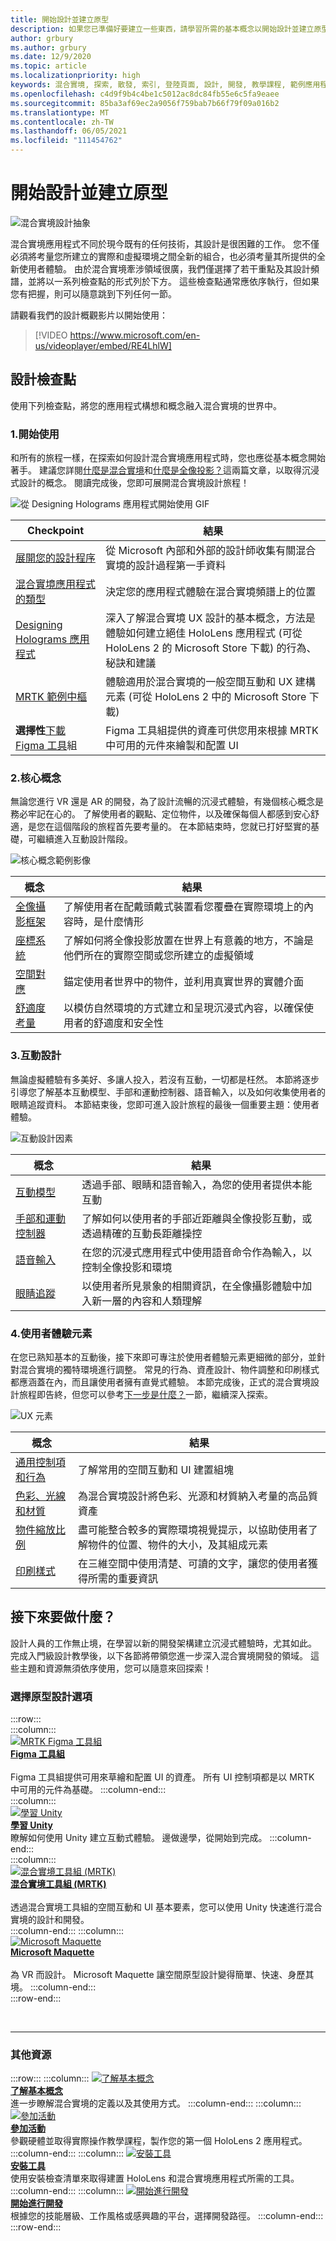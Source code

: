 ```yaml
---
title: 開始設計並建立原型
description: 如果您已準備好要建立一些東西，請學習所需的基本概念以開始設計並建立原型。
author: grbury
ms.author: grbury
ms.date: 12/9/2020
ms.topic: article
ms.localizationpriority: high
keywords: 混合實境, 探索, 散發, 索引, 登陸頁面, 設計, 開發, 教學課程, 範例應用程式, 基本, 案例研究, 資源, HoloLens 操作說明, 開放原始碼專案, 核心概念, 互動, 混合實境頭戴式裝置, windows 混合實境頭戴式裝置, 虛擬實境頭戴式裝置, HoloLens, MRTK, 混合實境工具組
ms.openlocfilehash: c4d9f9b4c4be1c5012ac8dc84fb55e6c5fa9eaee
ms.sourcegitcommit: 85ba3af69ec2a9056f759bab7b66f79f09a016b2
ms.translationtype: MT
ms.contentlocale: zh-TW
ms.lasthandoff: 06/05/2021
ms.locfileid: "111454762"
---
```

# <a name="start-designing-and-prototyping"></a>開始設計並建立原型

![混合實境設計抽象](images/design-hero-image.png)

混合實境應用程式不同於現今既有的任何技術，其設計是很困難的工作。 您不僅必須將考量您所建立的實際和虛擬環境之間全新的組合，也必須考量其所提供的全新使用者體驗。 由於混合實境牽涉領域很廣，我們僅選擇了若干重點及其設計頻譜，並將以一系列檢查點的形式列於下方。 這些檢查點通常應依序執行，但如果您有把握，則可以隨意跳到下列任何一節。 

請觀看我們的設計概觀影片以開始使用：

>[!VIDEO https://www.microsoft.com/en-us/videoplayer/embed/RE4LhlW]

## <a name="design-checkpoints"></a>設計檢查點

使用下列檢查點，將您的應用程式構想和概念融入混合實境的世界中。

### <a name="1-getting-started"></a>1.開始使用

和所有的旅程一樣，在探索如何設計混合實境應用程式時，您也應從基本概念開始著手。 建議您詳閱[什麼是混合實境](../discover/mixed-reality.md)和[什麼是全像投影？](../discover/hologram.md)這兩篇文章，以取得沉浸式設計的概念。 閱讀完成後，您即可展開混合實境設計旅程！

![從 Designing Holograms 應用程式開始使用 GIF](images/HandTracking2.gif)

|  Checkpoint  |  結果  |
| --- | --- |
| [展開您的設計程序](../discover/case-study-expanding-the-design-process-for-mixed-reality.md) | 從 Microsoft 內部和外部的設計師收集有關混合實境的設計過程第一手資料 |
| [混合實境應用程式的類型](types-of-mixed-reality-apps.md) | 決定您的應用程式體驗在混合實境頻譜上的位置 |
| [Designing Holograms 應用程式](https://www.microsoft.com/p/designing-holograms/9nxwnjklrzwd) | 深入了解混合實境 UX 設計的基本概念，方法是體驗如何建立絕佳 HoloLens 應用程式 (可從 HoloLens 2 的 Microsoft Store 下載) 的行為、秘訣和建議 |
| [MRTK 範例中樞](https://www.microsoft.com/en-us/p/mrtk-examples-hub/9mv8c39l2sj4) | 體驗適用於混合實境的一般空間互動和 UX 建構元素 (可從 HoloLens 2 中的 Microsoft Store 下載) |
| **選擇性**[下載 Figma 工具](figma-toolkit.md)組 | Figma 工具組提供的資產可供您用來根據 MRTK 中可用的元件來繪製和配置 UI |

### <a name="2-core-concepts"></a>2.核心概念

無論您進行 VR 還是 AR 的開發，為了設計流暢的沉浸式體驗，有幾個核心概念是務必牢記在心的。 了解使用者的觀點、定位物件，以及確保每個人都感到安心舒適，是您在這個階段的旅程首先要考量的。 在本節結束時，您就已打好堅實的基礎，可繼續進入互動設計階段。

![核心概念範例影像](images/fragments-750px.jpg)

|  概念  |  結果  |
| --- | --- |
| [全像攝影框架](holographic-frame.md) | 了解使用者在配戴頭戴式裝置看您覆疊在實際環境上的內容時，是什麼情形 |
| [座標系統](coordinate-systems.md) | 了解如何將全像投影放置在世界上有意義的地方，不論是他們所在的實際空間或您所建立的虛擬領域 |
| [空間對應](spatial-mapping.md) | 錨定使用者世界中的物件，並利用真實世界的實體介面 |
| [舒適度考量](comfort.md) | 以模仿自然環境的方式建立和呈現沉浸式內容，以確保使用者的舒適度和安全性 |

### <a name="3-interaction-design"></a>3.互動設計

無論虛擬體驗有多美好、多讓人投入，若沒有互動，一切都是枉然。 本節將逐步引導您了解基本互動模型、手部和運動控制器、語音輸入，以及如何收集使用者的眼睛追蹤資料。 本節結束後，您即可進入設計旅程的最後一個重要主題：使用者體驗。

![互動設計因素](images/UX_Hero_Manipulation.jpg)

|  概念  |  結果  |
| --- | --- |
| [互動模型](interaction-fundamentals.md) | 透過手部、眼睛和語音輸入，為您的使用者提供本能互動 |
| [手部和運動控制器](hands-and-tools.md) | 了解如何以使用者的手部近距離與全像投影互動，或透過精確的互動長距離操控 |
| [語音輸入](voice-input.md) | 在您的沉浸式應用程式中使用語音命令作為輸入，以控制全像投影和環境  |
| [眼睛追蹤](eye-tracking.md) | 以使用者所見景象的相關資訊，在全像攝影體驗中加入新一層的內容和人類理解 |

### <a name="4-user-experience-elements"></a>4.使用者體驗元素

在您已熟知基本的互動後，接下來即可專注於使用者體驗元素更細微的部分，並針對混合實境的獨特環境進行調整。 常見的行為、資產設計、物件調整和印刷樣式都應涵蓋在內，而且讓使用者擁有直覺式體驗。 本節完成後，正式的混合實境設計旅程即告終，但您可以參考[下一步是什麼？](#whats-next)一節，繼續深入探索。

![UX 元素](images/UX_Hero_BoundingBox.jpg)

|  概念  |  結果  |
| --- | --- |
| [通用控制項和行為](app-patterns-landingpage.md) | 了解常用的空間互動和 UI 建置組塊 |
| [色彩、光線和材質](color-light-and-materials.md) | 為混合實境設計將色彩、光源和材質納入考量的高品質資產 |
| [物件縮放比例](scale.md) | 盡可能整合較多的實際環境視覺提示，以協助使用者了解物件的位置、物件的大小，及其組成元素 |
| [印刷樣式](typography.md) | 在三維空間中使用清楚、可讀的文字，讓您的使用者獲得所需的重要資訊 |

## <a name="whats-next"></a>接下來要做什麼？

設計人員的工作無止境，在學習以新的開發架構建立沉浸式體驗時，尤其如此。 完成入門級設計教學後，以下各節將帶領您進一步深入混合實境開發的領域。 這些主題和資源無須依序使用，您可以隨意來回探索！

### <a name="choose-a-prototyping-option"></a>選擇原型設計選項  

:::row:::   
    :::column:::    
        [![MRTK Figma 工具組](images/74-13.png)](https://github.com/Microsoft/MRDL_Unity_PeriodicTable)<br>
        **[Figma 工具組](figma-toolkit.md)**<br>   
        Figma 工具組提供可用來草繪和配置 UI 的資產。 所有 UI 控制項都是以 MRTK 中可用的元件為基礎。
    :::column-end:::        
    :::column:::    
       [![學習 Unity](../images/Final_unity_logo.png)](https://learn.unity.com/)<br>
        **[學習 Unity](https://learn.unity.com/)**<br>
        瞭解如何使用 Unity 建立互動式體驗。 邊做邊學，從開始到完成。
    :::column-end:::    
    :::column:::    
        [![混合實境工具組 (MRTK)](images/74-12.png)](https://github.com/Microsoft/MixedRealityToolkit-Unity)<br>
        **[混合實境工具組 (MRTK)](/windows/mixed-reality/mrtk-unity/)**<br>  
        透過混合實境工具組的空間互動和 UI 基本要素，您可以使用 Unity 快速進行混合實境的設計和開發。   
    :::column-end:::
    :::column:::    
        [![Microsoft Maquette](images/74-14.png)](https://www.maquette.ms/)<br>
        **[Microsoft Maquette](https://www.maquette.ms/)**<br>  
        為 VR 而設計。 Microsoft Maquette 讓空間原型設計變得簡單、快速、身歷其境。 
    :::column-end:::    
:::row-end:::

<br>

---

### <a name="other-resources"></a>其他資源

:::row:::
    :::column:::
       [![了解基本概念](images/74-15.png)](../discover/get-started-with-mr.md#understand-the-basics)<br>
        **[了解基本概念](../discover/get-started-with-mr.md#understand-the-basics)**<br>
        進一步瞭解混合實境的定義以及其使用方式。
    :::column-end:::
    :::column:::
        [![參加活動](images/74-16.png)](../whats-new/sf-academy-events.md)<br>
         **[參加活動](../whats-new/sf-academy-events.md)**<br>
        參觀硬體並取得實際操作教學課程，製作您的第一個 HoloLens 2 應用程式。
    :::column-end:::
    :::column:::
        [![安裝工具](images/74-17.png)](../develop/install-the-tools.md)<br>
         **[安裝工具](../develop/install-the-tools.md)**<br>
        使用安裝檢查清單來取得建置 HoloLens 和混合實境應用程式所需的工具。
    :::column-end:::
    :::column:::
        [![開始進行開發](images/74-18.png)](../develop/development.md)<br>
        **[開始進行開發](../develop/development.md)**<br>
        根據您的技能層級、工作風格或感興趣的平台，選擇開發路徑。
    :::column-end:::
:::row-end:::

<br>

<br>

